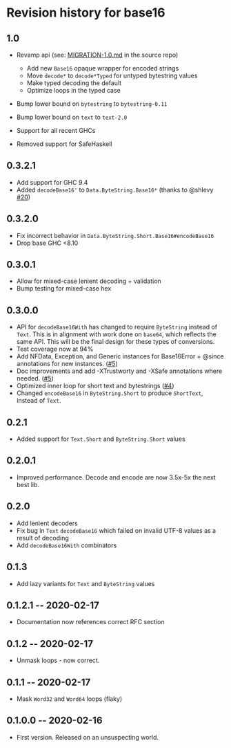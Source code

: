# Revision history for base16

## 1.0

- Revamp api (see: [MIGRATION-1.0.md](MIGRATION-1.0.md) in the source repo)
  - Add new `Base16` opaque wrapper for encoded strings
  - Move `decode*` to `decode*Typed` for untyped bytestring values
  - Make typed decoding the default
  - Optimize loops in the typed case

- Bump lower bound on `bytestring` to `bytestring-0.11`
- Bump lower bound on `text` to `text-2.0`
- Support for all recent GHCs
- Removed support for SafeHaskell

## 0.3.2.1

* Add support for GHC 9.4
* Added `decodeBase16'` to `Data.ByteString.Base16*` (thanks to @shlevy [#20](https://github.com/emilypi/Base16/pull/20))
## 0.3.2.0

* Fix incorrect behavior in `Data.ByteString.Short.Base16#encodeBase16`
* Drop base GHC <8.10

## 0.3.0.1

* Allow for mixed-case lenient decoding + validation
* Bump testing for mixed-case hex

## 0.3.0.0

* API for `decodeBase16With` has changed to require `ByteString` instead of `Text`. This is in alignment with work done on `base64`, which reflects
  the same API. This will be the final design for these types of conversions.
* Test coverage now at 94%
* Add NFData, Exception, and Generic instances for Base16Error + @since annotations for new instances. ([#5](https://github.com/emilypi/Base16/pull/5))
* Doc improvements and add -XTrustworty and -XSafe annotations where needed. ([#5](https://github.com/emilypi/Base16/pull/5))
* Optimized inner loop for short text and bytestrings ([#4](https://github.com/emilypi/Base16/pull/4))
* Changed `encodeBase16` in `ByteString.Short` to produce `ShortText`, instead of `Text`.

## 0.2.1

* Added support for `Text.Short` and `ByteString.Short` values

## 0.2.0.1

* Improved performance. Decode and encode are now 3.5x-5x the next best lib.

## 0.2.0

* Add lenient decoders
* Fix bug in `Text` `decodeBase16` which failed on invalid UTF-8 values as a result of decoding
* Add `decodeBase16With` combinators

## 0.1.3

* Add lazy variants for `Text` and `ByteString` values

## 0.1.2.1 -- 2020-02-17

* Documentation now references correct RFC section

## 0.1.2 -- 2020-02-17

* Unmask loops - now correct.

## 0.1.1 -- 2020-02-17

* Mask `Word32` and `Word64` loops (flaky)

## 0.1.0.0 -- 2020-02-16

* First version. Released on an unsuspecting world.

